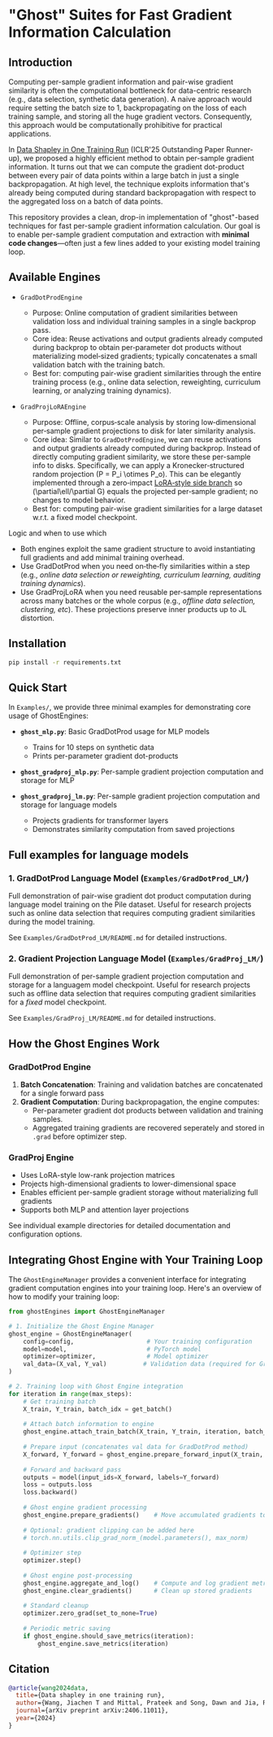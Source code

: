 # "Ghost" Suites for Fast Gradient Information Calculation


## Introduction
Computing per-sample gradient information and pair-wise gradient similarity is often the computational bottleneck for data-centric research (e.g., data selection, synthetic data generation). A naive approach would require setting the batch size to 1, backpropagating on the loss of each training sample, and storing all the huge gradient vectors. Consequently, this approach would be computationally prohibitive for practical applications. 

In [Data Shapley in One Training Run](https://openreview.net/pdf?id=HD6bWcj87Y) (ICLR'25 Outstanding Paper Runner-up), we proposed a highly efficient method to obtain per-sample gradient information. It turns out that we can compute the gradient dot-product between every pair of data points within a large batch in just a single backpropagation. At high level, the technique exploits information that's already being computed during standard backpropagation with respect to the aggregated loss on a batch of data points. 

This repository provides a clean, drop-in implementation of "ghost"-based techniques for fast per-sample gradient information calculation. Our goal is to enable per-sample gradient computation and extraction with **minimal code changes**—often just a few lines added to your existing model training loop.


## Available Engines
- `GradDotProdEngine`
  - Purpose: Online computation of gradient similarities between validation loss and individual training samples in a single backprop pass.
  - Core idea: Reuse activations and output gradients already computed during backprop to obtain per‑parameter dot products without materializing model‑sized gradients; typically concatenates a small validation batch with the training batch.
  - Best for: computing pair-wise gradient similarities through the entire training process (e.g., online data selection, reweighting, curriculum learning, or analyzing training dynamics). 

- `GradProjLoRAEngine`
  - Purpose: Offline, corpus‑scale analysis by storing low‑dimensional per‑sample gradient projections to disk for later similarity analysis.
  - Core idea: Similar to `GradDotProdEngine`, we can reuse activations and output gradients already computed during backprop. Instead of directly computing gradient similarity, we store these per-sample info to disks. Specifically, we can apply a Kronecker‑structured random projection \(P = P_i \otimes P_o\). This can be elegantly implemented through a zero‑impact [LoRA‑style side branch](https://arxiv.org/pdf/2405.13954) so \(\partial\ell/\partial G\) equals the projected per‑sample gradient; no changes to model behavior.
  - Best for: computing pair-wise gradient similarities for a large dataset w.r.t. a fixed model checkpoint.  

Logic and when to use which
- Both engines exploit the same gradient structure to avoid instantiating full gradients and add minimal training overhead.
- Use GradDotProd when you need on‑the‑fly similarities within a step (e.g., *online data selection or reweighting, curriculum learning, auditing training dynamics*).
- Use GradProjLoRA when you need reusable per‑sample representations across many batches or the whole corpus (e.g., *offline data selection, clustering, etc*). These projections preserve inner products up to JL distortion. 


## Installation
```bash
pip install -r requirements.txt
```


## Quick Start

In `Examples/`, we provide three minimal examples for demonstrating core usage of GhostEngines:

- **`ghost_mlp.py`**: Basic GradDotProd usage for MLP models
  - Trains for 10 steps on synthetic data
  - Prints per-parameter gradient dot-products

- **`ghost_gradproj_mlp.py`**: Per-sample gradient projection computation and storage for MLP

- **`ghost_gradproj_lm.py`**: Per-sample gradient projection computation and storage for language models
  - Projects gradients for transformer layers
  - Demonstrates similarity computation from saved projections



## Full examples for language models

### 1. GradDotProd Language Model (`Examples/GradDotProd_LM/`)
Full demonstration of pair-wise gradient dot product computation during language model training on the Pile dataset. Useful for research projects such as online data selection that requires computing gradient similarities during the model training. 

See `Examples/GradDotProd_LM/README.md` for detailed instructions. 


### 2. Gradient Projection Language Model (`Examples/GradProj_LM/`)
Full demonstration of per-sample gradient projection computation and storage for a languagem model checkpoint. Useful for research projects such as offline data selection that requires computing gradient similarities for a *fixed* model checkpoint. 

See `Examples/GradProj_LM/README.md` for detailed instructions. 


## How the Ghost Engines Work

### GradDotProd Engine
1. **Batch Concatenation**: Training and validation batches are concatenated for a single forward pass
2. **Gradient Computation**: During backpropagation, the engine computes:
   - Per-parameter gradient dot products between validation and training samples. 
   - Aggregated training gradients are recovered seperately and stored in `.grad` before optimizer step. 

### GradProj Engine
- Uses LoRA-style low-rank projection matrices
- Projects high-dimensional gradients to lower-dimensional space
- Enables efficient per-sample gradient storage without materializing full gradients
- Supports both MLP and attention layer projections

See individual example directories for detailed documentation and configuration options.



## Integrating Ghost Engine with Your Training Loop

The `GhostEngineManager` provides a convenient interface for integrating gradient computation engines into your training loop. Here's an overview of how to modify your training loop:

```python
from ghostEngines import GhostEngineManager

# 1. Initialize the Ghost Engine Manager
ghost_engine = GhostEngineManager(
    config=config,                    # Your training configuration
    model=model,                      # PyTorch model
    optimizer=optimizer,              # Model optimizer
    val_data=(X_val, Y_val)          # Validation data (required for GradDotProd)
)

# 2. Training loop with Ghost Engine integration
for iteration in range(max_steps):
    # Get training batch
    X_train, Y_train, batch_idx = get_batch()
    
    # Attach batch information to engine
    ghost_engine.attach_train_batch(X_train, Y_train, iteration, batch_idx)
    
    # Prepare input (concatenates val data for GradDotProd method)
    X_forward, Y_forward = ghost_engine.prepare_forward_input(X_train, Y_train)
    
    # Forward and backward pass
    outputs = model(input_ids=X_forward, labels=Y_forward)
    loss = outputs.loss
    loss.backward()
    
    # Ghost engine gradient processing
    ghost_engine.prepare_gradients()    # Move accumulated gradients to .grad
    
    # Optional: gradient clipping can be added here
    # torch.nn.utils.clip_grad_norm_(model.parameters(), max_norm)
    
    # Optimizer step
    optimizer.step()
    
    # Ghost engine post-processing
    ghost_engine.aggregate_and_log()    # Compute and log gradient metrics
    ghost_engine.clear_gradients()      # Clean up stored gradients
    
    # Standard cleanup
    optimizer.zero_grad(set_to_none=True)
    
    # Periodic metric saving
    if ghost_engine.should_save_metrics(iteration):
        ghost_engine.save_metrics(iteration)
```


## Citation

```bibtex
@article{wang2024data,
  title={Data shapley in one training run},
  author={Wang, Jiachen T and Mittal, Prateek and Song, Dawn and Jia, Ruoxi},
  journal={arXiv preprint arXiv:2406.11011},
  year={2024}
}
```
